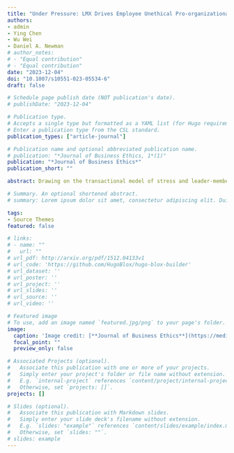 ```yaml
---
title: "Under Pressure: LMX Drives Employee Unethical Pro-organizational Behavior via Threat Appraisals"
authors:
- admin
- Ying Chen
- Wu Wei
- Daniel A. Newman
# author_notes:
# - "Equal contribution"
# - "Equal contribution"
date: "2023-12-04"
doi: "10.1007/s10551-023-05534-6"
draft: false

# Schedule page publish date (NOT publication's date).
# publishDate: "2023-12-04"

# Publication type.
# Accepts a single type but formatted as a YAML list (for Hugo requirements).
# Enter a publication type from the CSL standard.
publication_types: ["article-journal"]

# Publication name and optional abbreviated publication name.
# publication: "*Journal of Business Ethics, 1*(1)"
publication: "*Journal of Business Ethics*"
publication_short: ""

abstract: Drawing on the transactional model of stress and leader-member exchange (LMX) theory, we examine the role of performance pressure in relation to unethical pro-organizational behavior (UPB). We propose that (1) employee perceived performance pressure and LMX interact to increase employees’ willingness to engage in UPB, and (2) employees’ threat appraisal mediates this interaction effect. The results from two studies based on samples of employees in the United States and China supported our theoretical model. We found that LMX moderated the relation between performance pressure and the willingness to engage in UPB, such that the relation was stronger when LMX was high (Study 1). Moreover, the conditional indirect effect (i.e., performance pressure on UPB through threat appraisal with LMX as a moderator at the first stage) was also supported (Study 2). These findings highlight the role of performance pressure and LMX in inducing unethical work behaviors that are aimed at benefiting the organization (i.e., UPB). Theoretical and managerial implications are also discussed.

# Summary. An optional shortened abstract.
# summary: Lorem ipsum dolor sit amet, consectetur adipiscing elit. Duis posuere tellus ac convallis placerat. Proin tincidunt magna sed ex sollicitudin condimentum.

tags:
- Source Themes
featured: false

# links:
# - name: ""
#   url: ""
# url_pdf: http://arxiv.org/pdf/1512.04133v1
# url_code: 'https://github.com/HugoBlox/hugo-blox-builder'
# url_dataset: ''
# url_poster: ''
# url_project: ''
# url_slides: ''
# url_source: ''
# url_video: ''

# Featured image
# To use, add an image named `featured.jpg/png` to your page's folder. 
image:
  caption: 'Image credit: [**Journal of Business Ethics**](https://media.springernature.com/w316/springer-static/cover-hires/journal/10551?as=webp)'
  focal_point: ""
  preview_only: false

# Associated Projects (optional).
#   Associate this publication with one or more of your projects.
#   Simply enter your project's folder or file name without extension.
#   E.g. `internal-project` references `content/project/internal-project/index.md`.
#   Otherwise, set `projects: []`.
projects: []

# Slides (optional).
#   Associate this publication with Markdown slides.
#   Simply enter your slide deck's filename without extension.
#   E.g. `slides: "example"` references `content/slides/example/index.md`.
#   Otherwise, set `slides: ""`.
# slides: example
---
```


<!-- {{% callout note %}}
Click the *Cite* button above to demo the feature to enable visitors to import publication metadata into their reference management software.
{{% /callout %}}

{{% callout note %}}
Create your slides in Markdown - click the *Slides* button to check out the example.
{{% /callout %}}

Add the publication's **full text** or **supplementary notes** here. You can use rich formatting such as including [code, math, and images](https://docs.hugoblox.com/content/writing-markdown-latex/). -->
